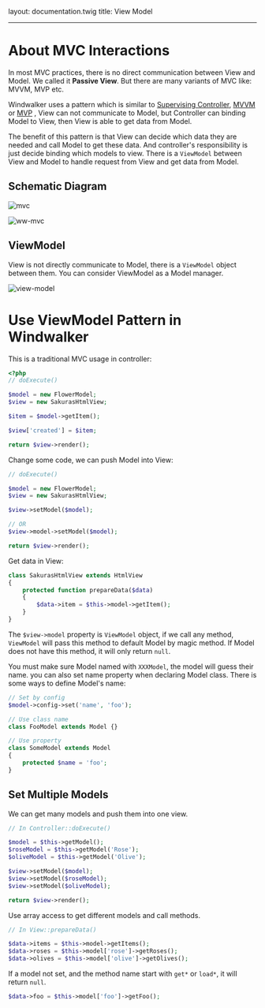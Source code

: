 layout: documentation.twig
title: View Model

---

# About MVC Interactions

In most MVC practices, there is no direct communication between View and Model. We called it **Passive View**. But there are many 
variants of MVC like: MVVM, MVP etc. 

Windwalker uses a pattern which is similar to [Supervising Controller](http://goo.gl/p6Rjwl), [MVVM](http://goo.gl/LJPG) or [MVP](http://goo.gl/y3VzE)
, View can not communicate to Model, but Controller can binding Model to View, then View is able to get data from Model.

The benefit of this pattern is that View can decide which data they are needed and call Model to get these data.
 And controller's responsibility is just decide binding which models to view. There is a `ViewModel` between View and Model 
 to handle request from View and get data from Model.

## Schematic Diagram

![mvc](https://cloud.githubusercontent.com/assets/1639206/5587060/82d753f6-911b-11e4-85b8-3ccd08599c95.jpg)

![ww-mvc](https://cloud.githubusercontent.com/assets/1639206/5591914/9ddd2b42-91d6-11e4-9a6a-81fb427f4a54.jpg)

## ViewModel

View is not directly communicate to Model, there is a `ViewModel` object between them. You can consider ViewModel 
as a Model manager. 

![view-model](https://cloud.githubusercontent.com/assets/1639206/5587061/82da36ac-911b-11e4-9da8-772dcd40e9b6.jpg)

# Use ViewModel Pattern in Windwalker

This is a traditional MVC usage in controller:

``` php
<?php
// doExecute()

$model = new FlowerModel;
$view = new SakurasHtmlView;

$item = $model->getItem();

$view['created'] = $item;

return $view->render();
```

Change some code, we can push Model into View:

``` php
// doExecute()

$model = new FlowerModel;
$view = new SakurasHtmlView;

$view->setModel($model);

// OR
$view->model->setModel($model);

return $view->render();
```

Get data in View:

``` php
class SakurasHtmlView extends HtmlView
{
	protected function prepareData($data)
	{
		$data->item = $this->model->getItem();
	}
}
```

The `$view->model` property is `ViewModel` object, if we call any method, `ViewModel` will pass this method to default Model by magic method.
If Model does not have this method, it will only return `null`.

You must make sure Model named with `XXXModel`, the model will guess their name. you can also set name property when declaring Model class. 
There is some ways to define Model's name:

``` php
// Set by config
$model->config->set('name', 'foo');

// Use class name
class FooModel extends Model {}

// Use property
class SomeModel extends Model
{
	protected $name = 'foo';
}
```

## Set Multiple Models

We can get many models and push them into one view.

``` php
// In Controller::doExecute()

$model = $this->getModel();
$roseModel = $this->getModel('Rose');
$oliveModel = $this->getModel('Olive');

$view->setModel($model);
$view->setModel($roseModel);
$view->setModel($oliveModel);

return $view->render();
```

Use array access to get different models and call methods.

``` php
// In View::prepareData()

$data->items = $this->model->getItems();
$data->roses = $this->model['rose']->getRoses();
$data->olives = $this->model['olive']->getOlives();
```

If a model not set, and the method name start with `get*` or `load*`, it will return `null`.

``` php
$data->foo = $this->model['foo']->getFoo();
```


